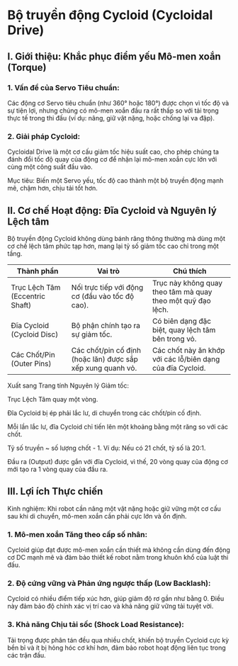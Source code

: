 # Bộ truyền động Cycloid (Cycloidal Drive)
## I. Giới thiệu: Khắc phục điểm yếu Mô-men xoắn (Torque)
### 1. Vấn đề của Servo Tiêu chuẩn:

Các động cơ Servo tiêu chuẩn (như 360° hoặc 180°) được chọn vì tốc độ và sự tiện lợi, nhưng chúng có mô-men xoắn đầu ra rất thấp so với tải trọng thực tế trong thi đấu (ví dụ: nâng, giữ vật nặng, hoặc chống lại va đập).

### 2. Giải pháp Cycloid:

Cycloidal Drive là một cơ cấu giảm tốc hiệu suất cao, cho phép chúng ta đánh đổi tốc độ quay của động cơ để nhận lại mô-men xoắn cực lớn với cùng một công suất đầu vào.

Mục tiêu: Biến một Servo yếu, tốc độ cao thành một bộ truyền động mạnh mẽ, chậm hơn, chịu tải tốt hơn.

## II. Cơ chế Hoạt động: Đĩa Cycloid và Nguyên lý Lệch tâm
Bộ truyền động Cycloid không dùng bánh răng thông thường mà dùng một cơ chế lệch tâm phức tạp hơn, mang lại tỷ số giảm tốc cao chỉ trong một tầng.

| Thành phần | Vai trò | Chú thích |
| ---------- |--------- |---------- |
| Trục Lệch Tâm (Eccentric Shaft) | Nối trực tiếp với động cơ (đầu vào tốc độ cao). | Trục này không quay theo tâm mà quay theo một quỹ đạo lệch. |
| Đĩa Cycloid (Cycloid Disc) | Bộ phận chính tạo ra sự giảm tốc. | Có biên dạng đặc biệt, quay lệch tâm bên trong vỏ. |
| Các Chốt/Pin (Outer Pins) | Các chốt/pin cố định (hoặc lăn) được sắp xếp xung quanh vỏ. | Các chốt này ăn khớp với các lỗ/biên dạng của đĩa Cycloid. |

Xuất sang Trang tính
Nguyên lý Giảm tốc:

Trục Lệch Tâm quay một vòng.

Đĩa Cycloid bị ép phải lắc lư, di chuyển trong các chốt/pin cố định.

Mỗi lần lắc lư, đĩa Cycloid chỉ tiến lên một khoảng bằng một răng so với các chốt.

Tỷ số truyền ~ số lượng chốt - 1. Ví dụ: Nếu có 21 chốt, tỷ số là 20:1.

Đầu ra (Output) được gắn với đĩa Cycloid, vì thế, 20 vòng quay của động cơ mới tạo ra 1 vòng quay của đầu ra.

## III. Lợi ích Thực chiến
Kinh nghiệm: Khi robot cần nâng một vật nặng hoặc giữ vững một cơ cấu sau khi di chuyển, mô-men xoắn cần phải cực lớn và ổn định.
### 1. Mô-men xoắn Tăng theo cấp số nhân:
Cycloid giúp đạt được mô-men xoắn cần thiết mà không cần dùng đến động cơ DC mạnh mẽ và đảm bảo thiết kế robot nằm trong khuôn khổ của luật thi đấu.

### 2. Độ cứng vững và Phản ứng ngược thấp (Low Backlash):
Cycloid có nhiều điểm tiếp xúc hơn, giúp giảm độ rơ gần như bằng 0. Điều này đảm bảo độ chính xác vị trí cao và khả năng giữ vững tải tuyệt vời.

### 3. Khả năng Chịu tải sốc (Shock Load Resistance):
Tải trọng được phân tán đều qua nhiều chốt, khiến bộ truyền Cycloid cực kỳ bền bỉ và ít bị hỏng hóc cơ khí hơn, đảm bảo robot hoạt động liên tục trong các trận đấu.
